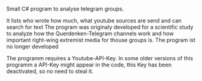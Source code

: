 Small C# program to analyse telegram groups. 

It lists who wrote how much, what youtube sources are send and can search for text
The program was originaly developed for a scientific study to analyze how the Querdenken-Telegram channels work and how important right-wing extremist media for thouse groups is. The program ist no longer developed

The programm requires a Youtube-API-Key. In some older versions of this programm a API-Key might appear in the code, this Key has been deactivated, so no need to steal it.
